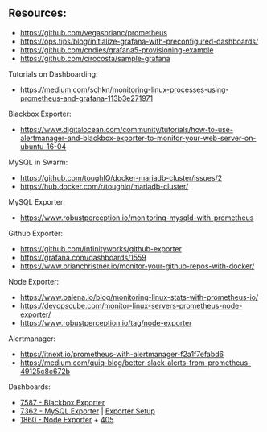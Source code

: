 ## Resources:
- https://github.com/vegasbrianc/prometheus
- https://ops.tips/blog/initialize-grafana-with-preconfigured-dashboards/
- https://github.com/cndies/grafana5-provisioning-example
- https://github.com/cirocosta/sample-grafana

Tutorials on Dashboarding:
- https://medium.com/schkn/monitoring-linux-processes-using-prometheus-and-grafana-113b3e271971

Blackbox Exporter:
- https://www.digitalocean.com/community/tutorials/how-to-use-alertmanager-and-blackbox-exporter-to-monitor-your-web-server-on-ubuntu-16-04

MySQL in Swarm:
- https://github.com/toughIQ/docker-mariadb-cluster/issues/2
- https://hub.docker.com/r/toughiq/mariadb-cluster/

MySQL Exporter:
- https://www.robustperception.io/monitoring-mysqld-with-prometheus

Github Exporter:
- https://github.com/infinityworks/github-exporter
- https://grafana.com/dashboards/1559
- https://www.brianchristner.io/monitor-your-github-repos-with-docker/


Node Exporter:
- https://www.balena.io/blog/monitoring-linux-stats-with-prometheus-io/
- https://devopscube.com/monitor-linux-servers-prometheus-node-exporter/
- https://www.robustperception.io/tag/node-exporter

Alertmanager:
- https://itnext.io/prometheus-with-alertmanager-f2a1f7efabd6
- https://medium.com/quiq-blog/better-slack-alerts-from-prometheus-49125c8c672b

Dashboards:
- [7587 - Blackbox Exporter](https://grafana.com/dashboards/7587)
- [7362 - MySQL Exporter](https://grafana.com/dashboards/7362) | [Exporter Setup](https://severalnines.com/blog/mysql-docker-how-monitor-mysql-containers-prometheus-part-1-deployment-standalone-and-swarm)
- [1860 - Node Exporter](https://grafana.com/dashboards/1860) + [405](https://grafana.com/dashboards/405)
